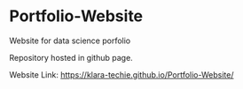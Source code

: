 # Portfolio-Website
Website for data science porfolio

Repository hosted in github page. 

Website Link: https://klara-techie.github.io/Portfolio-Website/
